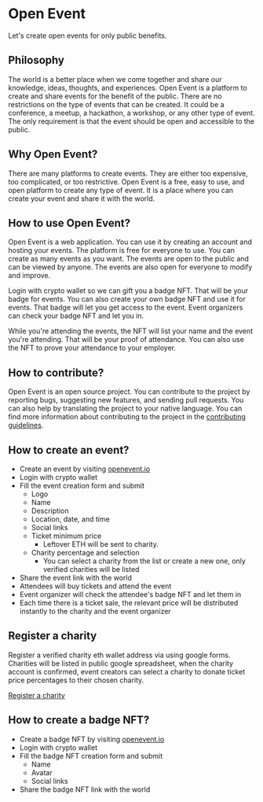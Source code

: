 # Open Event

Let's create open events for only public benefits.

## Philosophy

The world is a better place when we come together and share our knowledge, ideas, thoughts, and experiences. Open Event is a platform to create and share events for the benefit of the public. There are no restrictions on the type of events that can be created. It could be a conference, a meetup, a hackathon, a workshop, or any other type of event. The only requirement is that the event should be open and accessible to the public.

## Why Open Event?

There are many platforms to create events. They are either too expensive, too complicated, or too restrictive. Open Event is a free, easy to use, and open platform to create any type of event. It is a place where you can create your event and share it with the world.

## How to use Open Event?

Open Event is a web application. You can use it by creating an account and hosting your events. The platform is free for everyone to use. You can create as many events as you want. The events are open to the public and can be viewed by anyone. The events are also open for everyone to modify and improve.

Login with crypto wallet so we can gift you a badge NFT. That will be your badge for events. You can also create your own badge NFT and use it for events. That badge will let you get access to the event. Event organizers can check your badge NFT and let you in.

While you're attending the events, the NFT will list your name and the event you're attending. That will be your proof of attendance. You can also use the NFT to prove your attendance to your employer.


## How to contribute?

Open Event is an open source project. You can contribute to the project by reporting bugs, suggesting new features, and sending pull requests. You can also help by translating the project to your native language. You can find more information about contributing to the project in the [contributing guidelines](CONTRIBUTING.md).

## How to create an event?

- Create an event by visiting [openevent.io](https://openevent.io)
- Login with crypto wallet
- Fill the event creation form and submit
    - Logo
    - Name
    - Description
    - Location, date, and time
    - Social links
    - Ticket minimum price
        - Leftover ETH will be sent to charity.
    - Charity percentage and selection
        - You can select a charity from the list or create a new one, only verified charities will be listed
- Share the event link with the world
- Attendees will buy tickets and attend the event
- Event organizer will check the attendee's badge NFT and let them in
- Each time there is a ticket sale, the relevant price will be distributed instantly to the charity and the event organizer


## Register a charity

Register a verified charity eth wallet address via using google forms.
Charities will be listed in public google spreadsheet, when the charity account is confirmed, event creators can select a charity to donate ticket price percentages to their chosen charity.

[Register a charity](https://forms.gle/PwD5WVt1LL2RXcYa8)

## How to create a badge NFT?

- Create a badge NFT by visiting [openevent.io](https://openevent.io)
- Login with crypto wallet
- Fill the badge NFT creation form and submit
    - Name
    - Avatar
    - Social links
- Share the badge NFT link with the world



